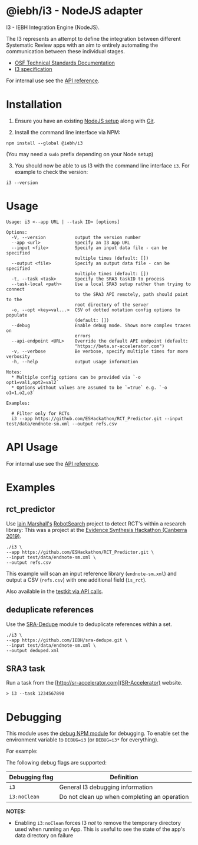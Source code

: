 @iebh/i3 - NodeJS adapter
=========================
I3 - IEBH Integration Engine (NodeJS).

The I3 represents an attempt to define the integration between different Systematic Review apps with an aim to entirely automating the communication between these individual stages.

* [OSF Technical Standards Documentation](https://osf.io/3kd58)
* [I3 specification](https://github.com/icasr/I3)


For internal use see the [API reference](API.md).


Installation
============
1. Ensure you have an existing [NodeJS setup](https://nodejs.org/en/download) along with [Git](https://git-scm.com/downloads).


2. Install the command line interface via NPM:

```
npm install --global @iebh/i3
```

(You may need a `sudo` prefix depending on your Node setup)


3. You should now be able to us I3 with the command line interface `i3`. For example to check the version:

```
i3 --version
```


Usage
=====

```
Usage: i3 <--app URL | --task ID> [options]

Options:
  -V, --version           output the version number
  --app <url>             Specify an I3 App URL
  --input <file>          Specify an input data file - can be specified
                          multiple times (default: [])
  --output <file>         Specify an output data file - can be specified
                          multiple times (default: [])
  -t, --task <task>       Specify the SRA3 taskID to process
  --task-local <path>     Use a local SRA3 setup rather than trying to connect
                          to the SRA3 API remotely, path should point to the
                          root directory of the server
  -o, --opt <key=val...>  CSV of dotted notation config options to populate
                          (default: [])
  --debug                 Enable debug mode. Shows more complex traces on
                          errors
  --api-endpoint <URL>    Override the default API endpoint (default:
                          "https://beta.sr-accelerator.com")
  -v, --verbose           Be verbose, specify multiple times for more verbosity
  -h, --help              output usage information

Notes:
  * Multiple config options can be provided via `-o opt1=val1,opt2=val2`
  * Options without values are assumed to be `=true` e.g. `-o o1=1,o2,o3`

Examples:

  # Filter only for RCTs
  i3 --app https://github.com/ESHackathon/RCT_Predictor.git --input test/data/endnote-sm.xml --output refs.csv
```


API Usage
=========
For internal use see the [API reference](API.md).



Examples
========

rct_predictor
-------------
Use [Iain Marshall's](https://github.com/ijmarshall) [RobotSearch](https://github.com/ijmarshall/robotsearch) project to detect RCT's within a research library:
This was a project at the [Evidence Synthesis Hackathon (Canberra 2019)](https://github.com/ESHackathon/RCT_Predictor).

```
./i3 \
--app https://github.com/ESHackathon/RCT_Predictor.git \
--input test/data/endnote-sm.xml \
--output refs.csv
```

This example will scan an input reference library (`endnote-sm.xml`) and output a CSV (`refs.csv`) with one additional field (`is_rct`).


Also available in the [testkit via API calls](./test/rct_predictor.js).


deduplicate references
----------------------
Use the [SRA-Dedupe](FIXME) module to deduplicate references within a set.

```
./i3 \
--app https://github.com/IEBH/sra-dedupe.git \
--input test/data/endnote-sm.xml \
--output deduped.xml
```


SRA3 task
---------
Run a task from the [http://sr-accelerator.com](SR-Accelerator) website.

```
> i3 --task 1234567890
```


Debugging
=========
This module uses the [debug NPM module](https://github.com/visionmedia/debug) for debugging. To enable set the environment variable to `DEBUG=i3` (or `DEBUG=i3*` for everything).

For example:

The following debug flags are supported:


| Debugging flag         | Definition                                   |
|------------------------|----------------------------------------------|
| `i3`                   | General I3 debugging information             |
| `i3:noClean`           | Do not clean up when completing an operation |


**NOTES:**

* Enabling `i3:noClean` forces I3 _not_ to remove the temporary directory used when running an App. This is useful to see the state of the app's data directory on failure
